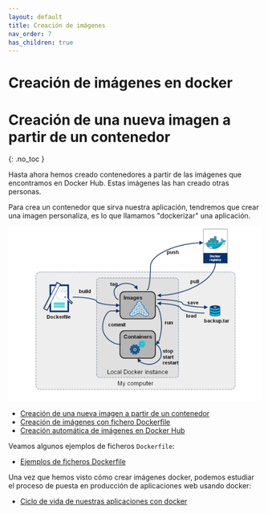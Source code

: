 ```yaml
---
layout: default
title: Creación de imágenes
nav_order: 7
has_children: true
---
```

# Creación de imágenes en docker

# Creación de una nueva imagen a partir de un contenedor
{: .no_toc }

Hasta ahora hemos creado contenedores a partir de las imágenes que encontramos en Docker Hub. Estas imágenes las han creado otras personas.

Para crea un contenedor que sirva nuestra aplicación, tendremos que crear una imagen personaliza, es lo que llamamos "dockerizar" una aplicación.

![docker](img/build.png)

* [Creación de una nueva imagen a partir de un contenedor](contenedor.html)
* [Creación de imágenes con fichero Dockerfile](dockerfile.html)
* [Creación automática de imágenes en Docker Hub](dockerhub.html)

Veamos algunos ejemplos de ficheros `Dockerfile`:

* [Ejemplos de ficheros Dockerfile](ejemplos_dockerfile.html)

Una vez que hemos visto cómo crear imágenes docker, podemos estudiar el proceso de puesta en producción de aplicaciones web usando docker:

* [Ciclo de vida de nuestras aplicaciones con docker](ciclo_vida.html)
